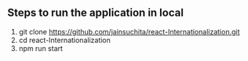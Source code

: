 
## Steps to run the application in local

1. git clone https://github.com/jainsuchita/react-Internationalization.git
2. cd react-Internationalization
3. npm run start
